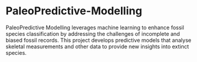 # PaleoPredictive-Modelling
PaleoPredictive Modelling leverages machine learning to enhance fossil species classification by addressing the challenges of incomplete and biased fossil records. This project develops predictive models that analyse skeletal measurements and other data to provide new insights into extinct species.
